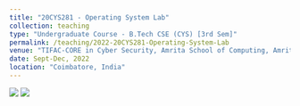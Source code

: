 ```yaml
---
title: "20CYS281 - Operating System Lab"
collection: teaching
type: "Undergraduate Course - B.Tech CSE (CYS) [3rd Sem]"
permalink: /teaching/2022-20CYS281-Operating-System-Lab
venue: "TIFAC-CORE in Cyber Security, Amrita School of Computing, Amrita Vishwa Vidyapeetham"
date: Sept-Dec, 2022
location: "Coimbatore, India"
---
```


![](https://img.shields.io/badge/-LAB_Only-black) 
![](https://img.shields.io/badge/Students-86-blue) 
